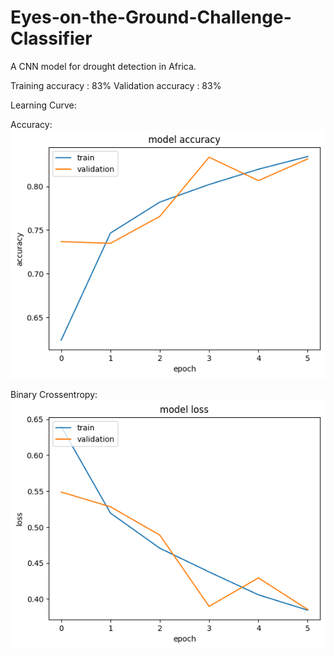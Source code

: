 # Eyes-on-the-Ground-Challenge-Classifier
A CNN model for drought detection in Africa.

Training accuracy : 83%
Validation accuracy : 83%

Learning Curve:

Accuracy:
![alt text](https://github.com/ilovec8763/Eyes-on-the-Ground-Challenge-Classifier/blob/master/model_accuracy.png)

Binary Crossentropy:
![alt text](https://github.com/ilovec8763/Eyes-on-the-Ground-Challenge-Classifier/blob/master/model_loss.png)
